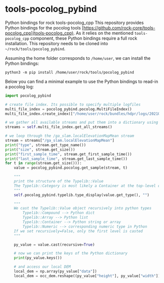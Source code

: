 # tools-pocolog_pybind
Python bindings for rock tools-pocolog_cpp
This repository provides Python bindings for the pocolog tools [https://github.com/rock-core/tools-pocolog_cpp](tools-pocolog_cpp). As it relies on the mentioned `tools-pocolog_cpp` component, these Python bindings require a full rock installation. This repository needs to be cloned into `~/rock/tools/pocolog_pybind`.

Assuming the home folder corresponds to `/home/user`, we can install the Python bindings:
```
python3 -m pip install /home/user/rock/tools/pocolog_pybind
```

Below you can find a minimal example to use the Python bindings to read-in a pocolog log:
```python
import pocolog_pybind

# create file index. Its possible to specify multiple logfiles
multi_file_index = pocolog_pybind.pocolog.MultiFileIndex()
multi_file_index.create_index(["/home/user/rock/bundles/hdpr/logs/20210126-0820/ga_slam.0.log"])

# we gather all available streams and put them into a dictionary using their names as keys
streams = self.multi_file_index.get_all_streams()

# we loop through the /ga_slam.localElevationMapMean stream
stream = streams["/ga_slam.localElevationMapMean"]
print("type", stream.get_type_name())
print("size", stream.get_size())
print("first_sample_time", stream.get_first_sample_time())
print("last_sample_time", stream.get_last_sample_time())
for t in range(stream.get_size())):
    value = pocolog_pybind.pocolog.get_sample(stream, t)

    """
    print the structure of the Typelib::Value 
    The Typelib::Category is most likely a Container at the top-level of the stream thus we can print the structure of the container
    """
    self.pocolog_pybind.typelib.type_display(value.get_type(), "")

    """
    We cast the Typelib::Value object recursively into python types
        Typelib::Compound --> Python dict
        Typelib::Array --> Python list
        Typelib::Container --> Python string or array
        Typelib::Numeric --> corresponding numeric type in Python
    If we set recursively=False, only the first level is casted
    """

    py_value = value.cast(recursive=True)

    # now we can print the keys of the Python dictionary
    print(py_value.keys())

    # and access our local DEM
    local_dem = np.array(py_value["data"])
    local_dem = occ_dem.reshape((py_value["height"], py_value["width"]), order="F")

```